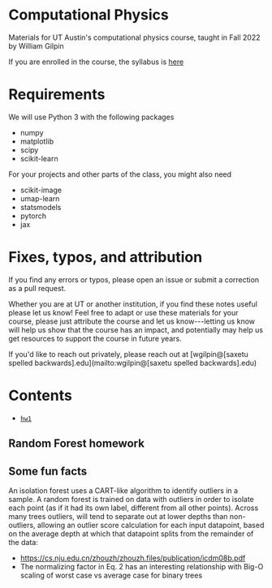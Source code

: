 # Computational Physics

Materials for UT Austin's computational physics course, taught in Fall 2022 by William Gilpin

If you are enrolled in the course, the syllabus is [here](https://docs.google.com/document/d/1URJmdpTVG8E2bLLu5xAHctICb6krbZ0fC0hO2i2xEXY/edit?usp=sharing)

# Requirements

We will use Python 3 with the following packages

+ numpy
+ matplotlib
+ scipy
+ scikit-learn

For your projects and other parts of the class, you might also need

+ scikit-image
+ umap-learn
+ statsmodels
+ pytorch
+ jax


# Fixes, typos, and attribution

If you find any errors or typos, please open an issue or submit a correction as a pull request.

Whether you are at UT or another institution, if you find these notes useful please let us know! Feel free to adapt or use these materials for your course, please just attribute the course and let us know---letting us know will help us show that the course has an impact, and potentially may help us get resources to support the course in future years.

If you'd like to reach out privately, please reach out at [wgilpin@[saxetu spelled backwards].edu](mailto:wgilpin@[saxetu spelled backwards].edu)

# Contents

+ [`hw1`](benchmarks/)

## Random Forest homework


## Some fun facts

An isolation forest uses a CART-like algorithm to identify outliers in a sample. A random forest is trained on data with outliers in order to isolate each point (as if it had its own label, different from all other points). Across many trees outliers, will tend to separate out at lower depths than non-outliers, allowing an outlier score calculation for each input datapoint, based on the average depth at which that datapoint splits from the remainder of the data:
+ https://cs.nju.edu.cn/zhouzh/zhouzh.files/publication/icdm08b.pdf
+ The normalizing factor in Eq. 2 has an interesting relationship with Big-O scaling of worst case vs average case for binary trees